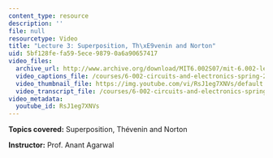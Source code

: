 ```yaml
---
content_type: resource
description: ''
file: null
resourcetype: Video
title: "Lecture 3: Superposition, Th\xE9venin and Norton"
uid: 5bf128fe-fa59-5ece-9879-0a6a90657417
video_files:
  archive_url: http://www.archive.org/download/MIT6.002S07/mit-6.002-lec3-11sep2003-220k.mp4
  video_captions_file: /courses/6-002-circuits-and-electronics-spring-2007/b8623b6bf138526c984990ae11e58e24_RsJ1eg7XNVs.vtt
  video_thumbnail_file: https://img.youtube.com/vi/RsJ1eg7XNVs/default.jpg
  video_transcript_file: /courses/6-002-circuits-and-electronics-spring-2007/c558f62c35d4e1e22fb4579fb45ea663_RsJ1eg7XNVs.pdf
video_metadata:
  youtube_id: RsJ1eg7XNVs
---
```


**Topics covered:** Superposition, Thévenin and Norton

**Instructor:** Prof. Anant Agarwal
